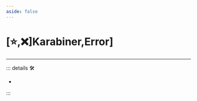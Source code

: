```yaml
---
aside: false
---
```

# [⭐,❌]<labor>Karabiner</labor>,<error>Error</error>]</py>

---

<!-- =================================================== -->
<!-- =================================================== -->
<!-- =================================================== -->
<!-- =================================================== -->
<!-- =================================================== -->
::: details 🛠

-

:::
